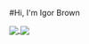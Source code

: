 #Hi, I'm Igor Brown

<a href="https://github.com/anuraghazra/github-readme-stats">
  <img align="center" src="https://github-readme-stats.vercel.app/api/top-langs/?username=anuraghazra&layout=compact" />
</a>
<a href="https://github.com/igoramos77/github-readme-stats">
  <img align="center" src="https://github-readme-stats.vercel.app/api?username=igoramos77" />
</a>
